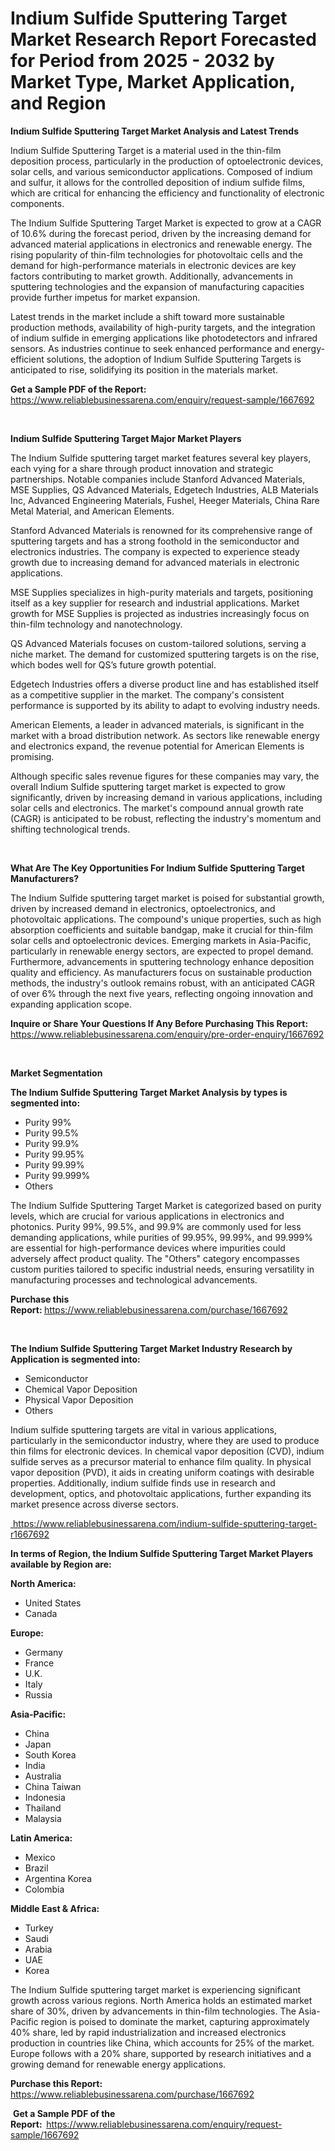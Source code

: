 <p><h1>Indium Sulfide Sputtering Target Market Research Report Forecasted for Period from 2025 -  2032 by Market Type, Market Application, and Region</h1></p><p><strong>Indium Sulfide Sputtering Target Market Analysis and Latest Trends</strong></p>
<p><p>Indium Sulfide Sputtering Target is a material used in the thin-film deposition process, particularly in the production of optoelectronic devices, solar cells, and various semiconductor applications. Composed of indium and sulfur, it allows for the controlled deposition of indium sulfide films, which are critical for enhancing the efficiency and functionality of electronic components.</p><p>The Indium Sulfide Sputtering Target Market is expected to grow at a CAGR of 10.6% during the forecast period, driven by the increasing demand for advanced material applications in electronics and renewable energy. The rising popularity of thin-film technologies for photovoltaic cells and the demand for high-performance materials in electronic devices are key factors contributing to market growth. Additionally, advancements in sputtering technologies and the expansion of manufacturing capacities provide further impetus for market expansion.</p><p>Latest trends in the market include a shift toward more sustainable production methods, availability of high-purity targets, and the integration of indium sulfide in emerging applications like photodetectors and infrared sensors. As industries continue to seek enhanced performance and energy-efficient solutions, the adoption of Indium Sulfide Sputtering Targets is anticipated to rise, solidifying its position in the materials market.</p></p>
<p><strong>Get a Sample PDF of the Report:&nbsp;</strong> <a href="https://www.reliablebusinessarena.com/enquiry/request-sample/1667692?utm_campaign=3037&utm_medium=2&utm_source=Github&utm_content=ia&utm_term=19042025&utm_id=indium-sulfide-sputtering-target">https://www.reliablebusinessarena.com/enquiry/request-sample/1667692</a></p>
<p>&nbsp;</p>
<p><strong>Indium Sulfide Sputtering Target Major Market Players</strong></p>
<p><p>The Indium Sulfide sputtering target market features several key players, each vying for a share through product innovation and strategic partnerships. Notable companies include Stanford Advanced Materials, MSE Supplies, QS Advanced Materials, Edgetech Industries, ALB Materials Inc, Advanced Engineering Materials, Fushel, Heeger Materials, China Rare Metal Material, and American Elements.</p><p>Stanford Advanced Materials is renowned for its comprehensive range of sputtering targets and has a strong foothold in the semiconductor and electronics industries. The company is expected to experience steady growth due to increasing demand for advanced materials in electronic applications.</p><p>MSE Supplies specializes in high-purity materials and targets, positioning itself as a key supplier for research and industrial applications. Market growth for MSE Supplies is projected as industries increasingly focus on thin-film technology and nanotechnology.</p><p>QS Advanced Materials focuses on custom-tailored solutions, serving a niche market. The demand for customized sputtering targets is on the rise, which bodes well for QS’s future growth potential.</p><p>Edgetech Industries offers a diverse product line and has established itself as a competitive supplier in the market. The company's consistent performance is supported by its ability to adapt to evolving industry needs.</p><p>American Elements, a leader in advanced materials, is significant in the market with a broad distribution network. As sectors like renewable energy and electronics expand, the revenue potential for American Elements is promising.</p><p>Although specific sales revenue figures for these companies may vary, the overall Indium Sulfide sputtering target market is expected to grow significantly, driven by increasing demand in various applications, including solar cells and electronics. The market's compound annual growth rate (CAGR) is anticipated to be robust, reflecting the industry's momentum and shifting technological trends.</p></p>
<p>&nbsp;</p>
<p><strong>What Are The Key Opportunities For Indium Sulfide Sputtering Target Manufacturers?</strong></p>
<p><p>The Indium Sulfide sputtering target market is poised for substantial growth, driven by increased demand in electronics, optoelectronics, and photovoltaic applications. The compound's unique properties, such as high absorption coefficients and suitable bandgap, make it crucial for thin-film solar cells and optoelectronic devices. Emerging markets in Asia-Pacific, particularly in renewable energy sectors, are expected to propel demand. Furthermore, advancements in sputtering technology enhance deposition quality and efficiency. As manufacturers focus on sustainable production methods, the industry's outlook remains robust, with an anticipated CAGR of over 6% through the next five years, reflecting ongoing innovation and expanding application scope.</p></p>
<p><strong>Inquire or Share Your Questions If Any Before Purchasing This Report:</strong> <a href="https://www.reliablebusinessarena.com/enquiry/pre-order-enquiry/1667692?utm_campaign=3037&utm_medium=2&utm_source=Github&utm_content=ia&utm_term=19042025&utm_id=indium-sulfide-sputtering-target">https://www.reliablebusinessarena.com/enquiry/pre-order-enquiry/1667692</a></p>
<p>&nbsp;</p>
<p><strong>Market Segmentation</strong></p>
<p><strong>The Indium Sulfide Sputtering Target Market Analysis by types is segmented into:</strong></p>
<p><ul><li>Purity 99%</li><li>Purity 99.5%</li><li>Purity 99.9%</li><li>Purity 99.95%</li><li>Purity 99.99%</li><li>Purity 99.999%</li><li>Others</li></ul></p>
<p><p>The Indium Sulfide Sputtering Target Market is categorized based on purity levels, which are crucial for various applications in electronics and photonics. Purity 99%, 99.5%, and 99.9% are commonly used for less demanding applications, while purities of 99.95%, 99.99%, and 99.999% are essential for high-performance devices where impurities could adversely affect product quality. The "Others" category encompasses custom purities tailored to specific industrial needs, ensuring versatility in manufacturing processes and technological advancements.</p></p>
<p><strong>Purchase this Report:&nbsp;</strong><a href="https://www.reliablebusinessarena.com/purchase/1667692?utm_campaign=3037&utm_medium=2&utm_source=Github&utm_content=ia&utm_term=19042025&utm_id=indium-sulfide-sputtering-target">https://www.reliablebusinessarena.com/purchase/1667692</a></p>
<p>&nbsp;</p>
<p><strong>The Indium Sulfide Sputtering Target Market Industry Research by Application is segmented into:</strong></p>
<p><ul><li>Semiconductor</li><li>Chemical Vapor Deposition</li><li>Physical Vapor Deposition</li><li>Others</li></ul></p>
<p><p>Indium sulfide sputtering targets are vital in various applications, particularly in the semiconductor industry, where they are used to produce thin films for electronic devices. In chemical vapor deposition (CVD), indium sulfide serves as a precursor material to enhance film quality. In physical vapor deposition (PVD), it aids in creating uniform coatings with desirable properties. Additionally, indium sulfide finds use in research and development, optics, and photovoltaic applications, further expanding its market presence across diverse sectors.</p></p>
<p><a href="https://www.reliablebusinessarena.com/indium-sulfide-sputtering-target-r1667692?utm_campaign=3037&utm_medium=2&utm_source=Github&utm_content=ia&utm_term=19042025&utm_id=indium-sulfide-sputtering-target">&nbsp;https://www.reliablebusinessarena.com/indium-sulfide-sputtering-target-r1667692</a></p>
<p><strong>In terms of Region, the Indium Sulfide Sputtering Target Market Players available by Region are:</strong></p>
<p>
    <p> <strong> North America: </strong>
        <ul>
            <li>United States</li>
            <li>Canada</li>
        </ul>
        </p> 
    <p> <strong> Europe: </strong>
        <ul>
            <li>Germany</li>
            <li>France</li>
            <li>U.K.</li>
            <li>Italy</li>
            <li>Russia</li>
        </ul>
        </p> 
    <p> <strong> Asia-Pacific: </strong>
        <ul>
            <li>China</li>
            <li>Japan</li>
            <li>South Korea</li>
            <li>India</li>
            <li>Australia</li>
            <li>China Taiwan</li>
            <li>Indonesia</li>
            <li>Thailand</li>
            <li>Malaysia</li>
        </ul>
        </p> 
    <p> <strong> Latin America: </strong>
        <ul>
            <li>Mexico</li>
            <li>Brazil</li>
            <li>Argentina Korea</li>
            <li>Colombia</li>
        </ul>
        </p> 
    <p> <strong> Middle East & Africa: </strong>
        <ul>
            <li>Turkey</li>
            <li>Saudi</li>
            <li>Arabia</li>
            <li>UAE</li>
            <li>Korea</li>
        </ul>
    </p>
    </p>
<p><p>The Indium Sulfide sputtering target market is experiencing significant growth across various regions. North America holds an estimated market share of 30%, driven by advancements in thin-film technologies. The Asia-Pacific region is poised to dominate the market, capturing approximately 40% share, led by rapid industrialization and increased electronics production in countries like China, which accounts for 25% of the market. Europe follows with a 20% share, supported by research initiatives and a growing demand for renewable energy applications.</p></p>
<p><strong>Purchase this Report: </strong><a href="https://www.reliablebusinessarena.com/purchase/1667692?utm_campaign=3037&utm_medium=2&utm_source=Github&utm_content=ia&utm_term=19042025&utm_id=indium-sulfide-sputtering-target">https://www.reliablebusinessarena.com/purchase/1667692</a></p>
<p>&nbsp;<strong>Get a Sample PDF of the Report:&nbsp;&nbsp;</strong><a href="https://www.reliablebusinessarena.com/enquiry/request-sample/1667692?utm_campaign=3037&utm_medium=2&utm_source=Github&utm_content=ia&utm_term=19042025&utm_id=indium-sulfide-sputtering-target">https://www.reliablebusinessarena.com/enquiry/request-sample/1667692</a></p>
<p><strong></strong></p>
<p><p></p><p></p><p></p></p>